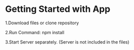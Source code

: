 # Getting Started with App

1.Download files or clone repository

2.Run Command: npm install

3.Start Server separately. (Server is not included in the files)




